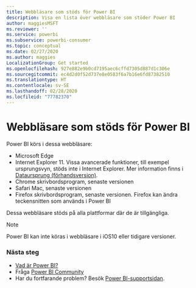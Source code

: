```yaml
---
title: Webbläsare som stöds för Power BI
description: Visa en lista över webbläsare som stöder Power BI
author: maggiesMSFT
ms.reviewer: ''
ms.service: powerbi
ms.subservice: powerbi-consumer
ms.topic: conceptual
ms.date: 02/27/2020
ms.author: maggies
LocalizationGroup: Get started
ms.openlocfilehash: 927e882e9b0cd7195aec6cffd7305d887d1c306e
ms.sourcegitcommit: ec4d2d0f52d737e8e0583f6a7b16e6fd87382510
ms.translationtype: HT
ms.contentlocale: sv-SE
ms.lasthandoff: 02/28/2020
ms.locfileid: "77782370"
---
```

# <a name="supported-browsers-for-power-bi"></a>Webbläsare som stöds för Power BI
Power BI körs i dessa webbläsare:

- Microsoft Edge
- Internet Explorer 11. Vissa avancerade funktioner, till exempel ursprungsvyn, stöds inte i Internet Explorer. Mer information finns i [Dataursprung (förhandsversion)](designer/service-data-lineage.md).
- Chrome skrivbordsprogram, senaste versionen
- Safari Mac, senaste versionen
- Firefox skrivbordsprogram, senaste versionen. Firefox kan ändra teckensnitten som används i Power BI 

Dessa webbläsare stöds på alla plattformar där de är tillgängliga.

> [!NOTE]
> Power BI kan inte köras i webbläsare i iOS10 eller tidigare versioner.

### <a name="next-steps"></a>Nästa steg
* [Vad är Power BI?](power-bi-overview.md)
* Fråga [Power BI Community](https://community.powerbi.com/)
* Har du fortfarande problem? Besök [Power BI-supportsidan](https://powerbi.microsoft.com/support/).

